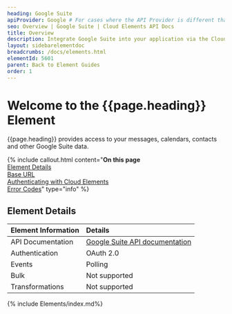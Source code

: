 ```yaml
---
heading: Google Suite
apiProvider: Google # For cases where the API Provider is different than the element name. e;g;, ServiceNow vs. ServiceNow Oauth
seo: Overview | Google Suite | Cloud Elements API Docs
title: Overview
description: Integrate Google Suite into your application via the Cloud Elements APIs.
layout: sidebarelementdoc
breadcrumbs: /docs/elements.html
elementId: 5601
parent: Back to Element Guides
order: 1
---
```


# Welcome to the {{page.heading}} Element

{{page.heading}} provides access to your messages, calendars, contacts and other Google Suite data.

{% include callout.html content="<strong>On this page</strong></br><a href=#element-details>Element Details</a></br><a href=#base-url>Base URL</a></br><a href=#authenticating-with-cloud-elements>Authenticating with Cloud Elements</a></br><a href=#error-codes>Error Codes</a>" type="info" %}

## Element Details

| Element Information | Details     |
| :------------- | :------------- |
| API Documentation | [Google Suite API documentation](https://developers.google.com/gsuite/) |
| Authentication | OAuth 2.0  |
| Events | Polling |
| Bulk | Not supported |
| Transformations | Not supported |

{% include Elements/index.md%}
